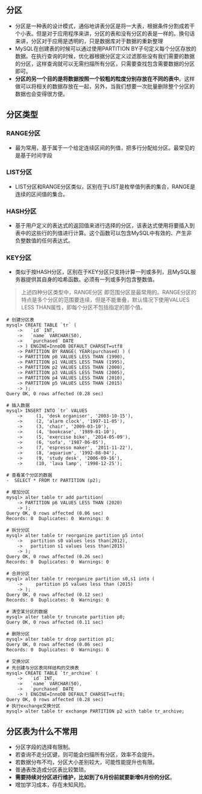 ## 分区
- 分区是一种表的设计模式，通俗地讲表分区是将一大表，根据条件分割成若干个小表。但是对于应用程序来讲，分区的表和没有分区的表是一样的。换句话来讲，分区对于应用是透明的，只是数据库对于数据的重新整理
- MySQL在创建表的时候可以通过使用PARTITION BY子句定义每个分区存放的数据。在执行查询的时候，优化器根据分区定义过滤那些没有我们需要的数据的分区，这样查询就可以无需扫描所有分区，只需要查找包含需要数据的分区即可。
- **分区的另一个目的是将数据按照一个较粗的粒度分别存放在不同的表中**。这样做可以将相关的数据存放在一起，另外，当我们想要一次批量删除整个分区的数据也会变得很方便。

## 分区类型
### RANGE分区
- 最为常用，基于属于一个给定连续区间的列值，把多行分配给分区。最常见的是基于时间字段

### LIST分区
- LIST分区和RANGE分区类似，区别在于LIST是枚举值列表的集合，RANGE是连续的区间值的集合。

### HASH分区
- 基于用户定义的表达式的返回值来进行选择的分区，该表达式使用将要插入到表中的这些行的列值进行计算。这个函数可以包含MySQL中有效的、产生非负整数值的任何表达式。

### KEY分区
- 类似于按HASH分区，区别在于KEY分区只支持计算一列或多列，且MySQL服务器提供其自身的哈希函数。必须有一列或多列包含整数值。

> 上述四种分区类型中，RANGE分区 即范围分区是最常用的。RANGE分区的特点是多个分区的范围要连续，但是不能重叠，默认情况下使用VALUES LESS THAN属性，即每个分区不包括指定的那个值。

```
# 创建分区表
mysql> CREATE TABLE `tr` (
    ->   `id` INT, 
    ->   `name` VARCHAR(50), 
    ->   `purchased` DATE
    -> ) ENGINE=InnoDB DEFAULT CHARSET=utf8
    -> PARTITION BY RANGE( YEAR(purchased) ) (
    -> PARTITION p0 VALUES LESS THAN (1990),
    -> PARTITION p1 VALUES LESS THAN (1995),
    -> PARTITION p2 VALUES LESS THAN (2000),
    -> PARTITION p3 VALUES LESS THAN (2005),
    -> PARTITION p4 VALUES LESS THAN (2010),
    -> PARTITION p5 VALUES LESS THAN (2015)
    -> );
Query OK, 0 rows affected (0.28 sec)

# 插入数据
mysql> INSERT INTO `tr` VALUES
    ->     (1, 'desk organiser', '2003-10-15'),
    ->     (2, 'alarm clock', '1997-11-05'),
    ->     (3, 'chair', '2009-03-10'),
    ->     (4, 'bookcase', '1989-01-10'),
    ->     (5, 'exercise bike', '2014-05-09'),
    ->     (6, 'sofa', '1987-06-05'),
    ->     (7, 'espresso maker', '2011-11-22'),
    ->     (8, 'aquarium', '1992-08-04'),
    ->     (9, 'study desk', '2006-09-16'),
    ->     (10, 'lava lamp', '1998-12-25');

# 查看某个分区的数据
-  SELECT * FROM tr PARTITION (p2);

# 增加分区
mysql> alter table tr add partition(
    -> PARTITION p6 VALUES LESS THAN (2020)
    -> );
Query OK, 0 rows affected (0.06 sec)
Records: 0  Duplicates: 0  Warnings: 0

# 拆分分区
mysql> alter table tr reorganize partition p5 into(
    ->   partition s0 values less than(2012),
    ->   partition s1 values less than(2015)
    -> );
Query OK, 0 rows affected (0.26 sec)
Records: 0  Duplicates: 0  Warnings: 0

# 合并分区
mysql> alter table tr reorganize partition s0,s1 into ( 
    ->     partition p5 values less than (2015) 
    -> );
Query OK, 0 rows affected (0.12 sec)
Records: 0  Duplicates: 0  Warnings: 0

# 清空某分区的数据
mysql> alter table tr truncate partition p0;
Query OK, 0 rows affected (0.11 sec)

# 删除分区
mysql> alter table tr drop partition p1;
Query OK, 0 rows affected (0.06 sec)
Records: 0  Duplicates: 0  Warnings: 0

# 交换分区
# 先创建与分区表同样结构的交换表
mysql> CREATE TABLE `tr_archive` (
    ->   `id` INT, 
    ->   `name` VARCHAR(50), 
    ->   `purchased` DATE
    -> ) ENGINE=InnoDB DEFAULT CHARSET=utf8;
Query OK, 0 rows affected (0.28 sec)
# 执行exchange交换分区
mysql> alter table tr exchange PARTITION p2 with table tr_archive;
```

## 分区表为什么不常用
- 分区字段的选择有限制。
- 若查询不走分区键，则可能会扫描所有分区，效率不会提升。
- 若数据分布不均，分区大小差别较大，可能性能提升也有限。
- 普通表改造成分区表比较繁琐。
- **需要持续对分区进行维护，比如到了6月份前就要新增6月份的分区**。
- 增加学习成本，存在未知风险。